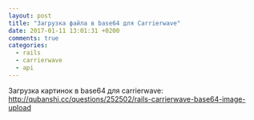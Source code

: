 ```yaml
---
layout: post
title: "Загрузка файла в base64 для Carrierwave"
date: 2017-01-11 13:01:31 +0200
comments: true
categories:
  - rails
  - carrierwave
  - api
---
```

Загрузка картинок в base64 для carrierwave:
http://qubanshi.cc/questions/252502/rails-carrierwave-base64-image-upload


